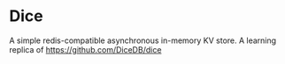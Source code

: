 Dice
===

A simple redis-compatible asynchronous in-memory KV store.
A learning replica of https://github.com/DiceDB/dice